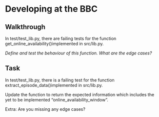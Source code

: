 Developing at the BBC
=======

Walkthrough
-------------------------------------------------

In test/test_lib.py, there are failing tests for the function get_online_availability()implemented in src/lib.py.

*Define and test the behaviour of this function.*
*What are the edge cases?*


Task
-------------------------------------------------------------
In test/test_lib.py, there is a failing test for the function extract_episode_data()implemented in src/lib.py.

Update the function to return the expected information which includes the yet to be implemented “online_availability_window”.

Extra: Are you missing any edge cases?

